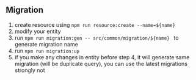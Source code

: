 ## Migration
1. create resource using `npm run resource:create --name=${name}`
2. modify your entity
3. run `npm run migration:gen -- src/common/migration/${name} ` to generate migration name
4. run `npm run migration:up`
5. if you make any changes in entity before step 4, it will generate same migration (will be duplicate query), you can use the latest migrations strongly not